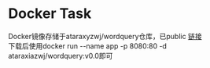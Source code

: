 # Docker Task
Docker镜像存储于ataraxyzwj/wordquery仓库，已public 
[链接](https://cloud.docker.com/u/ataraxiazwj/repository/docker/ataraxiazwj/wordquery)     
下载后使用docker run --name app -p 8080:80 -d ataraxiazwj/wordquery:v0.0即可
